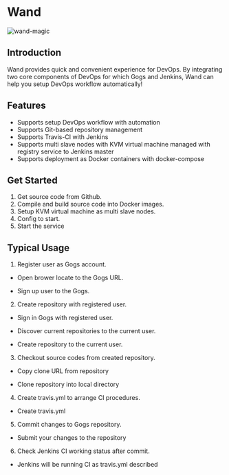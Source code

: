 # Wand

![wand-magic](./docs/images/magic.jpeg)

## Introduction

Wand provides quick and convenient experience for DevOps. By integrating two core components of DevOps for which Gogs and Jenkins, Wand can help you setup DevOps workflow automatically!

## Features
* Supports setup DevOps workflow with automation
* Supports Git-based repository management
* Supports Travis-CI with Jenkins
* Supports multi slave nodes with KVM virtual machine managed with registry service to Jenkins master
* Supports deployment as Docker containers with docker-compose

## Get Started

1. Get source code from Github.
2. Compile and build source code into Docker images.
3. Setup KVM virtual machine as multi slave nodes.
4. Config to start.
5. Start the service

## Typical Usage

1. Register user as Gogs account.

  * Open brower locate to the Gogs URL.
  
  * Sign up user to the Gogs.

2. Create repository with registered user.

  * Sign in Gogs with registered user.

  * Discover current repositories to the current user.
  
  * Create repository to the current user.

3. Checkout source codes from created repository.
  
  * Copy clone URL from repository
  
  * Clone repository into local directory  

4. Create travis.yml to arrange CI procedures.

  * Create travis.yml

5. Commit changes to Gogs repository.

  * Submit your changes to the repository

6. Check Jenkins CI working status after commit.

  * Jenkins will be running CI as travis.yml described
